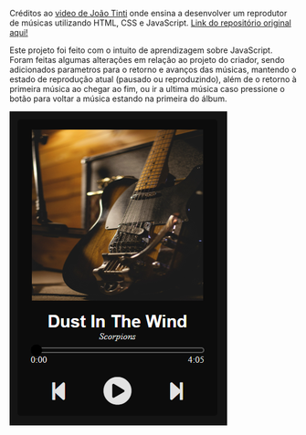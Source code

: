 Créditos ao [video de João Tinti](https://youtu.be/gFP7A_umApE) onde ensina a desenvolver um reprodutor de músicas utilizando HTML, CSS e JavaScript. [Link do repositório original aqui!](https://github.com/joaotinti75/Projetos-Javascript/tree/main/projeto_spotify_parte_1)

Este projeto foi feito com o intuito de aprendizagem sobre JavaScript. Foram feitas algumas alterações em relação ao projeto do criador, sendo adicionados parametros para o retorno e avanços das músicas, mantendo o estado de reprodução atual (pausado ou reproduzindo), além de o retorno à primeira música ao chegar ao fim, ou ir a ultima música caso pressione o botão para voltar a música estando na primeira do álbum. 

![Print](print.PNG)
